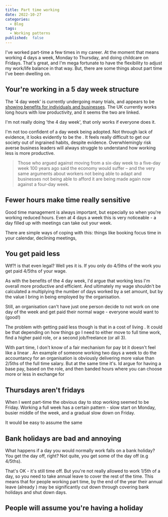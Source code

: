 ```yaml
---
title: Part time working
date: 2022-10-27
categories:
  - Blog
tags:
  - Working patterns
published:  false
---
```


I've worked part-time a few times in my career. At the moment that means working 4 days a week, Monday to Thursday, and doing childcare on Fridays. That's great, and I'm mega fortunate to have the flexibility to adjust my work/life balance in that way. But, there are some things about part time I've been dwelling on.

## Your're working in a 5 day week structure

The '4 day week' is currently undergoing many trials, and appears to be [showing benefits for individuals and businesses](https://www.theguardian.com/commentisfree/2022/oct/17/four-day-week-british-new-bill-workers-businesses). The UK currently works long hours with low productivity, and it seems the two are linked.

I'm not really doing 'the 4 day week', that only works if everyone does it.

I'm not too confident of a  day week being adopted. Not through lack of evidence, it looks evidently to be the . It feels really difficult to get our society out of ingrained habits, despite evidence. Overwhlemingly risk averse business leaders will always struggle to understand how working less is more productive.

> Those who argued against moving from a six-day week to a five-day week 100 years ago said the economy would suffer – and the very same arguments about workers not being able to adapt and businesses not being able to afford it are being made again now against a four-day week.
> 



## Fewer hours make time really sensitive

Good time management is always important, but especially so when you're working reduced hours. Even at 4 days a week this is very noticeable - a day filled up with meetings can take out your week. 

There are simple ways of coping with this: things like booking focus time in your calendar, declining meetings, 



## You get paid less

Wtf?! is that even legal? Well yes it is. If you only do 4/5ths of the work you get paid 4/5ths of your wage.

As with the benefits of the 4 day week, I'd argue that working less I'm overall more productive and efficient. And ultimately my wage shouldn't be calculated a multiplying the number of days worked by a set amount, but by the value I bring in being employed by the organisation.

Still, an organisation can't have just one person decide to not work on one day of the week and get paid their normal wage - everyone would want to (good!)

The problem with getting paid less though is that in a cost of living . It could be that depending on how things go I need to either move to full time work, find a higher paid role, or a second job/freelance (or all 3).

With part time, I don't know of a fair mechanism for pay bt it doesn't feel like a linear . An example of someone working two days a week to do the accountancy for an organisation is obviously delivering more value than 2/5ths of the full time salary. But at the same time it's. Id argue for having a base pay, based on the role, and then banded hours where you can choose more or less in exchange for 



## Thursdays aren't fridays


When I went part-time the obvious day to stop working seemed to be Friday. Working a full week has a certain pattern - slow start on Monday, busier middle of the week, and a gradual slow down on Friday. 

It would be easy to assume the same 


## Bank holidays are bad and annoying

What happens if a day you would normally work falls on a bank holiday? You get the day off, right? Not quite, you get some of the day off (e.g 4/5ths).

That's OK - it's still time off. But you're not really allowed to work 1/5th of a day, so you need to take annual leave to cover the rest of the time. This means that for people working part time, by the end of the year their annual leave (already ) may be significantly cut down through covering bank holidays and shut down days. 


## People will assume you're having a holiday

